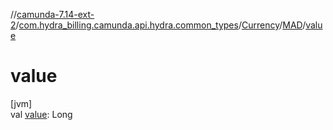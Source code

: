 //[camunda-7.14-ext-2](../../../../index.md)/[com.hydra_billing.camunda.api.hydra.common_types](../../index.md)/[Currency](../index.md)/[MAD](index.md)/[value](value.md)

# value

[jvm]\
val [value](value.md): Long
